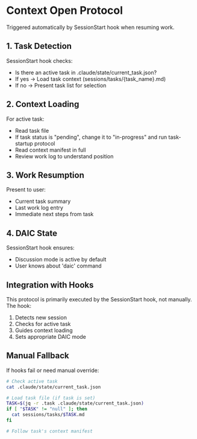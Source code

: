 # Context Open Protocol

Triggered automatically by SessionStart hook when resuming work.

## 1. Task Detection

SessionStart hook checks:
- Is there an active task in .claude/state/current_task.json?
- If yes → Load task context (sessions/tasks/{task_name}.md)
- If no → Present task list for selection

## 2. Context Loading

For active task:
- Read task file
- If task status is "pending", change it to "in-progress" and run task-startup protocol
- Read context manifest in full
- Review work log to understand position

## 3. Work Resumption

Present to user:
- Current task summary
- Last work log entry
- Immediate next steps from task

## 4. DAIC State

SessionStart hook ensures:
- Discussion mode is active by default
- User knows about 'daic' command

## Integration with Hooks

This protocol is primarily executed by the SessionStart hook, not manually. The hook:
1. Detects new session
2. Checks for active task
3. Guides context loading
4. Sets appropriate DAIC mode

## Manual Fallback

If hooks fail or need manual override:
```bash
# Check active task
cat .claude/state/current_task.json

# Load task file (if task is set)
TASK=$(jq -r .task .claude/state/current_task.json)
if [ "$TASK" != "null" ]; then
  cat sessions/tasks/$TASK.md
fi

# Follow task's context manifest
```